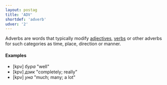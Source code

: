 ```yaml
---
layout: postag
title: 'ADV'
shortdef: 'adverb'
udver: '2'
---
```


Adverbs are words that typically modify [adjectives](ADJ), [verbs](VERB) or other adverbs for such categories as time, place,
direction or manner.

#### Examples

* [kpv] _бура_ "well"
* [kpv] _дзик_ "completely; really"
* [kpv] _уна_ "much; many; a lot"
<!-- Interlanguage links updated Út zář 29 20:31:26 CEST 2020 -->
